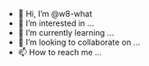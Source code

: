 - 👋 Hi, I’m @w8-what
- 👀 I’m interested in ...
- 🌱 I’m currently learning ...
- 💞️ I’m looking to collaborate on ...
- 📫 How to reach me ...

<!---
w8-what/w8-what is a ✨ special ✨ repository because its `README.md` (this file) appears on your GitHub profile.
You can click the Preview link to take a look at your changes.
--->
